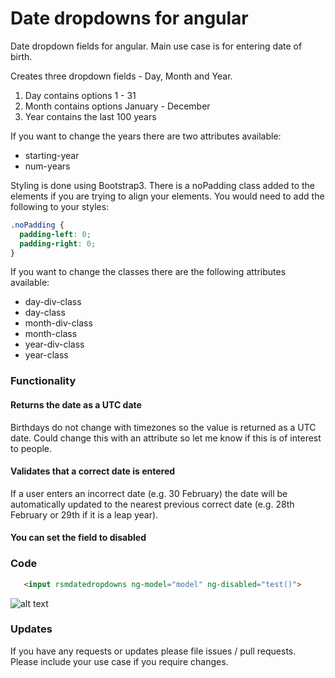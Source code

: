 # Date dropdowns for angular

Date dropdown fields for angular. Main use case is for entering date of birth.

Creates three dropdown fields - Day, Month and Year.

1. Day contains options 1 - 31
2. Month contains options January - December
3. Year contains the last 100 years

If you want to change the years there are two attributes available:
* starting-year
* num-years

Styling is done using Bootstrap3. There is a noPadding class added to the elements if you are trying to align your elements. You would need to add the following to your styles:
```css
.noPadding {
  padding-left: 0;
  padding-right: 0;
}
```

If you want to change the classes there are the following attributes available:
* day-div-class
* day-class
* month-div-class
* month-class
* year-div-class
* year-class


### Functionality
#### Returns the date as a UTC date
Birthdays do not change with timezones so the value is returned as a UTC date. Could change this with an attribute so let me know if this is of interest to people.

#### Validates that a correct date is entered
If a user enters an incorrect date (e.g. 30 February) the date will be automatically updated to the nearest previous correct date (e.g. 28th February or 29th if it is a leap year).

#### You can set the field to disabled

### Code

```html
   <input rsmdatedropdowns ng-model="model" ng-disabled="test()">
```
![alt text](http://i43.tinypic.com/2vuk8ax.png "Dropdowns")


### Updates
If you have any requests or updates please file issues / pull requests. Please include your use case if you require changes.
